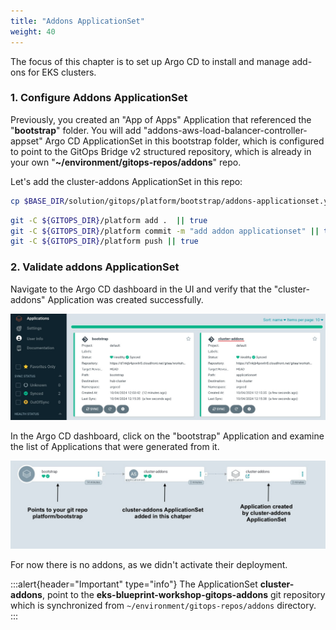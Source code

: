 ```yaml
---
title: "Addons ApplicationSet"
weight: 40
---
```


The focus of this chapter is to set up Argo CD to install and manage add-ons for EKS clusters.

### 1. Configure Addons ApplicationSet

Previously, you created an "App of Apps" Application that referenced the "**bootstrap**" folder. You will add "addons-aws-load-balancer-controller-appset" Argo CD ApplicationSet in this bootstrap folder, which is configured to point to the GitOps Bridge v2 structured repository, which is already in your own "**~/environment/gitops-repos/addons**" repo.

Let's add the cluster-addons ApplicationSet in this repo:

```bash
cp $BASE_DIR/solution/gitops/platform/bootstrap/addons-applicationset.yaml $GITOPS_DIR/platform/bootstrap/addons-applicationset.yaml
```

```bash
git -C ${GITOPS_DIR}/platform add .  || true
git -C ${GITOPS_DIR}/platform commit -m "add addon applicationset" || true
git -C ${GITOPS_DIR}/platform push || true
```

### 2. Validate addons ApplicationSet

Navigate to the Argo CD dashboard in the UI and verify that the "cluster-addons" Application was created successfully.

![addons-rootapp](/static/images/addons-rootapp.jpg)

In the Argo CD dashboard, click on the "bootstrap" Application and examine the list of Applications that were generated from it.

![addons-rootapp](/static/images/cluster-addon-creation-flow.jpg)

For now there is no addons, as we didn't activate their deployment.



:::alert{header="Important" type="info"}
The ApplicationSet **cluster-addons**, point to the **eks-blueprint-workshop-gitops-addons** git repository which is synchronized from `~/environment/gitops-repos/addons` directory.
:::
